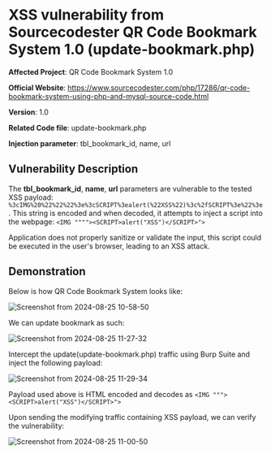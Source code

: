 
# XSS vulnerability from Sourcecodester QR Code Bookmark System 1.0 (update-bookmark.php)

**Affected Project**: QR Code Bookmark System 1.0

**Official Website**: https://www.sourcecodester.com/php/17286/qr-code-bookmark-system-using-php-and-mysql-source-code.html

**Version**: 1.0

**Related Code file**: update-bookmark.php

**Injection parameter**: tbl_bookmark_id, name, url

## Vulnerability Description

The **tbl_bookmark_id**, **name**, **url** parameters are vulnerable to the tested XSS payload: `%3cIMG%20%22%22%22%3e%3cSCRIPT%3ealert(%22XSS%22)%3c%2fSCRIPT%3e%22%3e`. This string is encoded and when decoded, it attempts to inject a script into the webpage:
`<IMG """"><SCRIPT>alert("XSS")</SCRIPT>">`

Application does not properly sanitize or validate the input, this script could be executed in the user's browser, leading to an XSS attack.

## Demonstration
Below is how QR Code Bookmark System looks like:

![Screenshot from 2024-08-25 10-58-50](https://github.com/user-attachments/assets/ea1d467c-872b-434d-9039-2d4638a861d5)

We can update bookmark as such:

![Screenshot from 2024-08-25 11-27-32](https://github.com/user-attachments/assets/b577edf3-6196-4191-841f-e61ff49ef633)

Intercept the update(update-bookmark.php) traffic using Burp Suite and inject the following payload:

![Screenshot from 2024-08-25 11-29-34](https://github.com/user-attachments/assets/ec0bef13-67cf-4aa1-83bb-d22e4c2f40f5)

Payload used above is HTML encoded and decodes as `<IMG """><SCRIPT>alert("XSS")</SCRIPT>">`

Upon sending the modifying traffic containing XSS payload, we can verify the vulnerability:

![Screenshot from 2024-08-25 11-00-50](https://github.com/user-attachments/assets/28168943-a37b-473f-bdc5-26c78ede3034)
